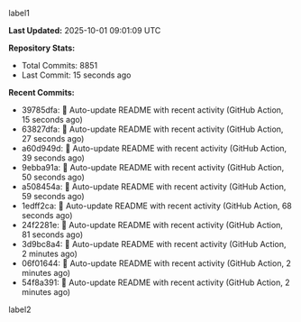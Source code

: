 
label1 
<!-- ACTIVITY_START -->
**Last Updated:** 2025-10-01 09:01:09 UTC

**Repository Stats:**
- Total Commits: 8851
- Last Commit: 15 seconds ago

**Recent Commits:**
- 39785dfa: 🤖 Auto-update README with recent activity (GitHub Action, 15 seconds ago)
- 63827dfa: 🤖 Auto-update README with recent activity (GitHub Action, 27 seconds ago)
- a60d949d: 🤖 Auto-update README with recent activity (GitHub Action, 39 seconds ago)
- 9ebba91a: 🤖 Auto-update README with recent activity (GitHub Action, 50 seconds ago)
- a508454a: 🤖 Auto-update README with recent activity (GitHub Action, 59 seconds ago)
- 1edff2ca: 🤖 Auto-update README with recent activity (GitHub Action, 68 seconds ago)
- 24f2281e: 🤖 Auto-update README with recent activity (GitHub Action, 81 seconds ago)
- 3d9bc8a4: 🤖 Auto-update README with recent activity (GitHub Action, 2 minutes ago)
- 06f01644: 🤖 Auto-update README with recent activity (GitHub Action, 2 minutes ago)
- 54f8a391: 🤖 Auto-update README with recent activity (GitHub Action, 2 minutes ago)
<!-- ACTIVITY_END -->

label2
